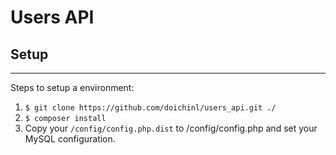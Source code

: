 Users API
===========

## Setup
--------------

Steps to setup a environment:

1. `$ git clone https://github.com/doichinl/users_api.git ./`
2. `$ composer install`
3. Copy your `/config/config.php.dist` to /config/config.php and set your MySQL configuration.
